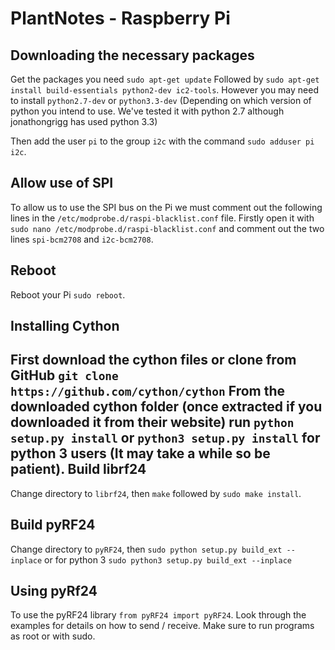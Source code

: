 PlantNotes - Raspberry Pi
==========


Downloading the necessary packages
----------------------------------
Get the packages you need ```sudo apt-get update``` Followed by ```sudo apt-get install build-essentials python2-dev ic2-tools```. However you may need to install ```python2.7-dev``` or ```python3.3-dev``` (Depending on which version of python you intend to use. We've tested it with python 2.7 although jonathongrigg has used python 3.3)

Then add the user ```pi``` to the group ```i2c``` with the command ```sudo adduser pi i2c```.

Allow use of SPI
----------------
To allow us to use the SPI bus on the Pi we must comment out the following lines in the ```/etc/modprobe.d/raspi-blacklist.conf``` file. Firstly open it with ```sudo nano /etc/modprobe.d/raspi-blacklist.conf``` and comment out the two lines ```spi-bcm2708``` and ```i2c-bcm2708```.

Reboot
------
Reboot your Pi ```sudo reboot```.

Installing Cython
-----------------
First download the cython files or clone from GitHub ```git clone https://github.com/cython/cython```
From the downloaded cython folder (once extracted if you downloaded it from their website) run ```python setup.py install``` or ```python3 setup.py install``` for python 3 users (It may take a while so be patient). 
Build librf24
-------------
Change directory to ```librf24```, then ```make``` followed by ```sudo make install```.

Build pyRF24
------------
Change directory to ```pyRF24```, then ```sudo python setup.py build_ext --inplace``` or for python 3 ```sudo python3 setup.py build_ext --inplace```

Using pyRf24
------------
To use the pyRF24 library ```from pyRF24 import pyRF24```. Look through the examples for details on how to send / receive.
Make sure to run programs as root or with sudo.


